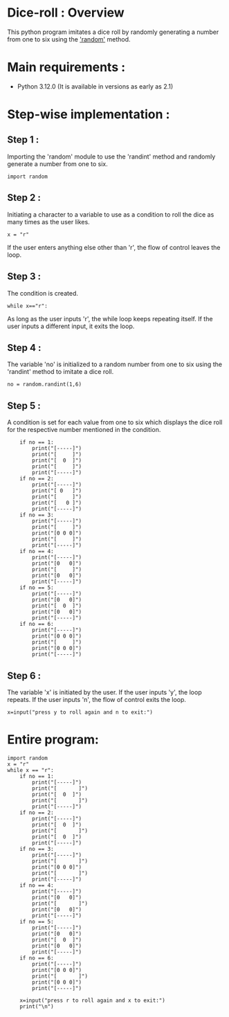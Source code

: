 # Dice-roll : Overview
This python program imitates a dice roll by randomly generating a number from one to six using the ['random'](https://docs.google.com/document/d/e/2PACX-1vRefmS0uA4-_PbCjOnj-Vz0wqWi8f3L_lD4dbGF-lWPYCGwXKckUcuHJh0VYXOSHIFbnFhZVdysU3bv/pub) method.
# Main requirements :
* Python 3.12.0
  (It is available in versions as early as 2.1)
# Step-wise implementation :
## Step 1 :
Importing the 'random' module to use the 'randint' method and randomly generate a number from one to six.
```
import random
```
## Step 2 :
Initiating a character to a variable to use as a condition to roll the dice as many times as the user likes. 
```
x = "r"
```
If the user enters anything else other than 'r', the flow of control leaves the loop.
## Step 3 :
The condition is created.
```
while x=="r":
```
As long as the user inputs 'r', the while loop keeps repeating itself. If the user inputs a different input, it exits the loop.
## Step 4 :
The variable 'no' is initialized to a random number from one to six using the 'randint' method to imitate a dice roll.
```
no = random.randint(1,6)
```
## Step 5 :
A condition is set for each value from one to six which displays the dice roll for the respective number mentioned in the condition.
```
    if no == 1:
        print("[-----]")
        print("[     ]")
        print("[  0  ]")
        print("[     ]")
        print("[-----]")
    if no == 2:
        print("[-----]")
        print("[ 0   ]")
        print("[     ]")
        print("[   0 ]")
        print("[-----]")
    if no == 3:
        print("[-----]")
        print("[     ]")
        print("[0 0 0]")
        print("[     ]")
        print("[-----]")
    if no == 4:
        print("[-----]")
        print("[0   0]")
        print("[     ]")
        print("[0   0]")
        print("[-----]")
    if no == 5:
        print("[-----]")
        print("[0   0]")
        print("[  0  ]")
        print("[0   0]")
        print("[-----]")
    if no == 6:
        print("[-----]")
        print("[0 0 0]")
        print("[     ]")
        print("[0 0 0]")
        print("[-----]")
```
## Step 6 :
The variable 'x' is initiated by the user. If the user inputs 'y', the loop repeats. If the user inputs 'n', the flow of control exits the loop.
```
x=input("press y to roll again and n to exit:")
```
# Entire program:
```
import random
x = "r"
while x == "r":	
	if no == 1:
		print("[-----]")
		print("[	   ]")
		print("[  0  ]")
		print("[	   ]")
		print("[-----]")
	if no == 2:
		print("[-----]")
		print("[  0  ]")
		print("[	   ]")
		print("[  0  ]")
		print("[-----]")
	if no == 3:
		print("[-----]")
		print("[	   ]")
		print("[0 0 0]")
		print("[	   ]")
		print("[-----]")
	if no == 4:
		print("[-----]")
		print("[0   0]")
		print("[	   ]")
		print("[0   0]")
		print("[-----]")
	if no == 5:
		print("[-----]")
		print("[0   0]")
		print("[  0  ]")
		print("[0   0]")
		print("[-----]")
	if no == 6:
		print("[-----]")
		print("[0 0 0]")
		print("[	   ]")
		print("[0 0 0]")
		print("[-----]")
		
	x=input("press r to roll again and x to exit:")
	print("\n")

```
